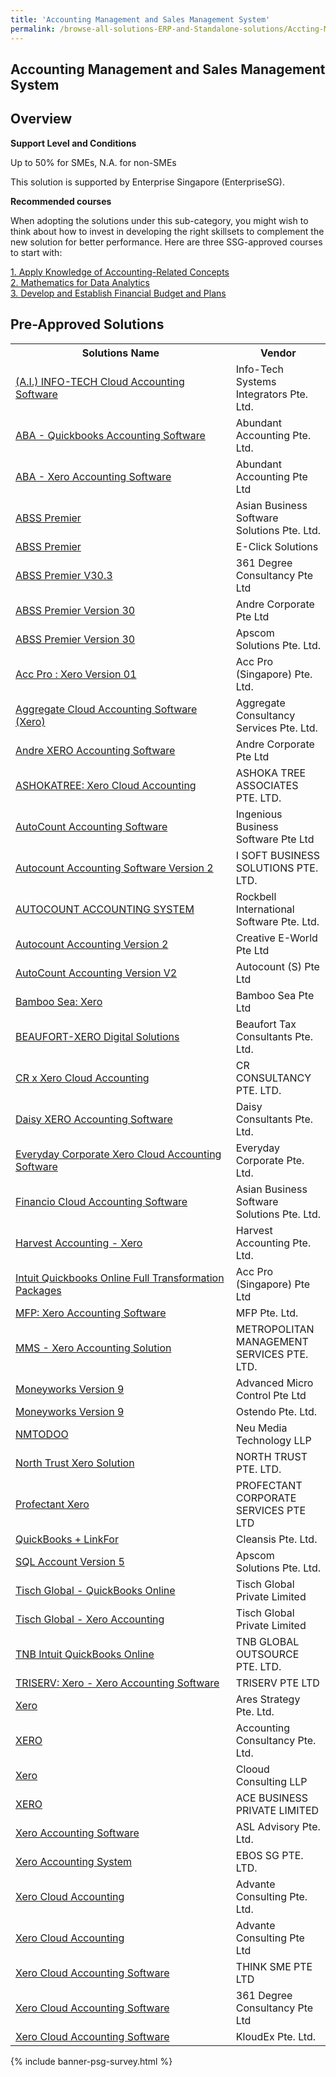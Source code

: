 ```yaml
---
title: 'Accounting Management and Sales Management System'
permalink: /browse-all-solutions-ERP-and-Standalone-solutions/Accting-Mgmt-and-Sales-Mgmt-System
---
```


## Accounting Management and Sales Management System
## Overview

**Support Level and Conditions**

Up to 50% for SMEs, N.A. for non-SMEs

This solution is supported by Enterprise Singapore (EnterpriseSG).

**Recommended courses**

When adopting the solutions under this sub-category, you might wish to think about how to invest in developing the right skillsets to complement the new solution for better performance. Here are three SSG-approved courses to start with:

<a href='https://sfec.enterprisejobskills.gov.sg/Course_Internet/CourseDetail.aspx?CoursesReferenceNumber=TGS-2019502253'  target='_blank' rel='noopener'>1. Apply Knowledge of Accounting-Related Concepts</a><br>
<a href='https://sfec.enterprisejobskills.gov.sg/Course_Internet/CourseDetail.aspx?CoursesReferenceNumber=TGS-2021003748'  target='_blank' rel='noopener'>2. Mathematics for Data Analytics</a><br>
<a href='https://sfec.enterprisejobskills.gov.sg/Course_Internet/CourseDetail.aspx?CoursesReferenceNumber=TGS-2016500598'  target='_blank' rel='noopener'>3. Develop and Establish Financial Budget and Plans</a><br>

## Pre-Approved Solutions

<table>
<tr>
<th style='width: auto;'><b>Solutions Name</b></th>
<th style='width: 30%;'><b>Vendor</b></th>
</tr>
<tr>
<td><a href='/productivity-solutions-grant/solutionrepo/200711480W-AI-INFOTECH-Cloud-ACC-Softwr-G' target='_blank'>(A.I.) INFO-TECH Cloud Accounting Software</a><br></td>
<td>Info-Tech Systems Integrators Pte. Ltd.</td>
</tr>
<tr>
<td><a href='/productivity-solutions-grant/solutionrepo/201333490K-ABA-Quckbooks-ACC-Softwr-G' target='_blank'>ABA - Quickbooks Accounting Software</a><br></td>
<td>Abundant Accounting Pte. Ltd.</td>
</tr>
<tr>
<td><a href='/productivity-solutions-grant/solutionrepo/201333490K-ABA-Xro-ACC-Softwr-G' target='_blank'>ABA - Xero Accounting Software</a><br></td>
<td>Abundant Accounting Pte Ltd</td>
</tr>
<tr>
<td><a href='/productivity-solutions-grant/solutionrepo/200914556R-ABSS-Prmr-G' target='_blank'>ABSS Premier</a><br></td>
<td>Asian Business Software Solutions Pte. Ltd.</td>
</tr>
<tr>
<td><a href='/productivity-solutions-grant/solutionrepo/53295423L-ABSS-Prmr-G' target='_blank'>ABSS Premier</a><br></td>
<td>E-Click Solutions</td>
</tr>
<tr>
<td><a href='/productivity-solutions-grant/solutionrepo/200804595N-ABSS-Prmr-V303-G' target='_blank'>ABSS Premier V30.3</a><br></td>
<td>361 Degree Consultancy Pte Ltd</td>
</tr>
<tr>
<td><a href='/productivity-solutions-grant/solutionrepo/200918692D-ABSS-Prmr-v-30-G' target='_blank'>ABSS Premier Version 30</a><br></td>
<td>Andre Corporate Pte Ltd</td>
</tr>
<tr>
<td><a href='/productivity-solutions-grant/solutionrepo/202138250K-ABSS-Prmr-v-30-G' target='_blank'>ABSS Premier Version 30</a><br></td>
<td>Apscom Solutions Pte. Ltd.</td>
</tr>
<tr>
<td><a href='/productivity-solutions-grant/solutionrepo/201539815G-Acc-Pro-Xro-v-01-G' target='_blank'>Acc Pro : Xero Version 01</a><br></td>
<td>Acc Pro (Singapore) Pte. Ltd.</td>
</tr>
<tr>
<td><a href='/productivity-solutions-grant/solutionrepo/201807430D-Aggrgt-Cloud-ACC-Softwr-Xro-G' target='_blank'>Aggregate Cloud Accounting Software (Xero)</a><br></td>
<td>Aggregate Consultancy Services Pte. Ltd.</td>
</tr>
<tr>
<td><a href='/productivity-solutions-grant/solutionrepo/200918692D-&r-XERO-ACC-Softwr-G' target='_blank'>Andre XERO Accounting Software</a><br></td>
<td>Andre Corporate Pte Ltd</td>
</tr>
<tr>
<td><a href='/productivity-solutions-grant/solutionrepo/201831057D-ASHOKATREE-Xro-Cloud-ACC-G' target='_blank'>ASHOKATREE: Xero Cloud Accounting</a><br></td>
<td>ASHOKA TREE ASSOCIATES PTE. LTD.</td>
</tr>
<tr>
<td><a href='/productivity-solutions-grant/solutionrepo/201020197E-AutoCount-ACC-Softwr-G' target='_blank'>AutoCount Accounting Software</a><br></td>
<td>Ingenious Business Software Pte Ltd</td>
</tr>
<tr>
<td><a href='/productivity-solutions-grant/solutionrepo/201836351D-Autocount-ACC-Softwr-v-2-G' target='_blank'>Autocount Accounting Software Version 2</a><br></td>
<td>I SOFT BUSINESS SOLUTIONS PTE. LTD.</td>
</tr>
<tr>
<td><a href='/productivity-solutions-grant/solutionrepo/200603587Z-AUTOCOUNT-ACC-SYSTEM-G' target='_blank'>AUTOCOUNT ACCOUNTING SYSTEM</a><br></td>
<td>Rockbell International Software Pte. Ltd.</td>
</tr>
<tr>
<td><a href='/productivity-solutions-grant/solutionrepo/200200017N-Autocount-ACC-v-2-G' target='_blank'>Autocount Accounting Version 2</a><br></td>
<td>Creative E-World Pte Ltd</td>
</tr>
<tr>
<td><a href='/productivity-solutions-grant/solutionrepo/201713604G-AutoCount-ACC-v-V2-G' target='_blank'>AutoCount Accounting Version V2</a><br></td>
<td>Autocount (S) Pte Ltd</td>
</tr>
<tr>
<td><a href='/productivity-solutions-grant/solutionrepo/201426811M-Bmboo-S-Xro-G' target='_blank'>Bamboo Sea: Xero</a><br></td>
<td>Bamboo Sea Pte Ltd</td>
</tr>
<tr>
<td><a href='/productivity-solutions-grant/solutionrepo/200900564D-BEAUFORTXERO-Dgtl-SLNs-G' target='_blank'>BEAUFORT-XERO Digital Solutions</a><br></td>
<td>Beaufort Tax Consultants Pte. Ltd.</td>
</tr>
<tr>
<td><a href='/productivity-solutions-grant/solutionrepo/202001560N-CR-x-Xro-Cloud-ACC-G' target='_blank'>CR x Xero Cloud Accounting</a><br></td>
<td>CR CONSULTANCY PTE. LTD.</td>
</tr>
<tr>
<td><a href='/productivity-solutions-grant/solutionrepo/201820495R-Dsy-XERO-ACC-Softwr-G' target='_blank'>Daisy XERO Accounting Software</a><br></td>
<td>Daisy Consultants Pte. Ltd.</td>
</tr>
<tr>
<td><a href='/productivity-solutions-grant/solutionrepo/202115139D-Evrydy-Corport-Xro-Cloud-ACC-Softwr-G' target='_blank'>Everyday Corporate Xero Cloud Accounting Software</a><br></td>
<td>Everyday Corporate Pte. Ltd.</td>
</tr>
<tr>
<td><a href='/productivity-solutions-grant/solutionrepo/200914556R-Fnnco-Cloud-ACC-Softwr-G' target='_blank'>Financio Cloud Accounting Software</a><br></td>
<td>Asian Business Software Solutions Pte. Ltd.</td>
</tr>
<tr>
<td><a href='/productivity-solutions-grant/solutionrepo/201828446N-Hrvst-ACC-Xro-G' target='_blank'>Harvest Accounting - Xero</a><br></td>
<td>Harvest Accounting Pte. Ltd.</td>
</tr>
<tr>
<td><a href='/productivity-solutions-grant/solutionrepo/201539815G-Intut-Quckbooks-Onln-Full-Trnsformton-PKG-G' target='_blank'>Intuit Quickbooks Online Full Transformation Packages</a><br></td>
<td>Acc Pro (Singapore) Pte Ltd</td>
</tr>
<tr>
<td><a href='/productivity-solutions-grant/solutionrepo/200504354M-MFP-Xro-ACC-Softwr-G' target='_blank'>MFP: Xero Accounting Software</a><br></td>
<td>MFP Pte. Ltd.</td>
</tr>
<tr>
<td><a href='/productivity-solutions-grant/solutionrepo/200801162R-MMS-Xro-ACC-SLN-G' target='_blank'>MMS - Xero Accounting Solution</a><br></td>
<td>METROPOLITAN MANAGEMENT SERVICES PTE. LTD.</td>
</tr>
<tr>
<td><a href='/productivity-solutions-grant/solutionrepo/199204515R-Monyworks-v-9-G' target='_blank'>Moneyworks Version 9</a><br></td>
<td>Advanced Micro Control Pte Ltd</td>
</tr>
<tr>
<td><a href='/productivity-solutions-grant/solutionrepo/201222896R-Monyworks-v-9-G' target='_blank'>Moneyworks Version 9</a><br></td>
<td>Ostendo Pte. Ltd.</td>
</tr>
<tr>
<td><a href='/productivity-solutions-grant/solutionrepo/T13LL1562D-NMTODOO-G' target='_blank'>NMTODOO</a><br></td>
<td>Neu Media Technology LLP</td>
</tr>
<tr>
<td><a href='/productivity-solutions-grant/solutionrepo/201019442Z-North-Trust-Xro-SLN-G' target='_blank'>North Trust Xero Solution</a><br></td>
<td>NORTH TRUST PTE. LTD.</td>
</tr>
<tr>
<td><a href='/productivity-solutions-grant/solutionrepo/201016773D-Profctnt-Xro-G' target='_blank'>Profectant Xero</a><br></td>
<td>PROFECTANT CORPORATE SERVICES PTE LTD</td>
</tr>
<tr>
<td><a href='/productivity-solutions-grant/solutionrepo/200612772D-QuckBooks-LnkFor-G' target='_blank'>QuickBooks + LinkFor</a><br></td>
<td>Cleansis Pte. Ltd.</td>
</tr>
<tr>
<td><a href='/productivity-solutions-grant/solutionrepo/202138250K-SQL-Account-v-5-G' target='_blank'>SQL Account Version 5</a><br></td>
<td>Apscom Solutions Pte. Ltd.</td>
</tr>
<tr>
<td><a href='/productivity-solutions-grant/solutionrepo/201809937E-Tsch-Globl-QuckBooks-Onln-G' target='_blank'>Tisch Global - QuickBooks Online</a><br></td>
<td>Tisch Global Private Limited</td>
</tr>
<tr>
<td><a href='/productivity-solutions-grant/solutionrepo/201809937E-Tsch-Globl-Xro-ACC-G' target='_blank'>Tisch Global - Xero Accounting</a><br></td>
<td>Tisch Global Private Limited</td>
</tr>
<tr>
<td><a href='/productivity-solutions-grant/solutionrepo/200311122E-TNB-Intut-QuckBooks-Onln-G' target='_blank'>TNB Intuit QuickBooks Online</a><br></td>
<td>TNB GLOBAL OUTSOURCE PTE. LTD.</td>
</tr>
<tr>
<td><a href='/productivity-solutions-grant/solutionrepo/201529809Z-TRISERV-Xro-Xro-ACC-Softwr-G' target='_blank'>TRISERV: Xero - Xero Accounting Software</a><br></td>
<td>TRISERV PTE LTD</td>
</tr>
<tr>
<td><a href='/productivity-solutions-grant/solutionrepo/201719111M-Xro-G' target='_blank'>Xero</a><br></td>
<td>Ares Strategy Pte. Ltd.</td>
</tr>
<tr>
<td><a href='/productivity-solutions-grant/solutionrepo/201200009H-XERO-G' target='_blank'>XERO</a><br></td>
<td>Accounting Consultancy Pte. Ltd.</td>
</tr>
<tr>
<td><a href='/productivity-solutions-grant/solutionrepo/T18LL0812H-Xro-G' target='_blank'>Xero</a><br></td>
<td>Clooud Consulting LLP</td>
</tr>
<tr>
<td><a href='/productivity-solutions-grant/solutionrepo/201427894D-XERO-G' target='_blank'>XERO</a><br></td>
<td>ACE BUSINESS PRIVATE LIMITED</td>
</tr>
<tr>
<td><a href='/productivity-solutions-grant/solutionrepo/201706917G-Xro-ACC-Softwr-G' target='_blank'>Xero Accounting Software</a><br></td>
<td>ASL Advisory Pte. Ltd.</td>
</tr>
<tr>
<td><a href='/productivity-solutions-grant/solutionrepo/201300570R-Xro-ACC-Systm-G' target='_blank'>Xero Accounting System</a><br></td>
<td>EBOS SG PTE. LTD.</td>
</tr>
<tr>
<td><a href='/productivity-solutions-grant/solutionrepo/200718058D-Xro-Cloud-ACC-G' target='_blank'>Xero Cloud Accounting</a><br></td>
<td>Advante Consulting Pte. Ltd.</td>
</tr>
<tr>
<td><a href='/productivity-solutions-grant/solutionrepo/200718058D-Xro-Cloud-ACC-G' target='_blank'>Xero Cloud Accounting</a><br></td>
<td>Advante Consulting Pte Ltd</td>
</tr>
<tr>
<td><a href='/productivity-solutions-grant/solutionrepo/201326395C-Xro-Cloud-ACC-Softwr-G' target='_blank'>Xero Cloud Accounting Software</a><br></td>
<td>THINK SME PTE LTD</td>
</tr>
<tr>
<td><a href='/productivity-solutions-grant/solutionrepo/200804595N-Xro-Cloud-ACC-Softwr-G' target='_blank'>Xero Cloud Accounting Software</a><br></td>
<td>361 Degree Consultancy Pte Ltd</td>
</tr>
<tr>
<td><a href='/productivity-solutions-grant/solutionrepo/201916672K-Xro-Cloud-ACC-Softwr-G' target='_blank'>Xero Cloud Accounting Software</a><br></td>
<td>KloudEx Pte. Ltd.</td>
</tr>
</table>

{% include banner-psg-survey.html %}
